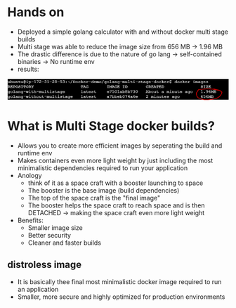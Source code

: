 # Hands on

- Deployed a simple golang calculator with and without docker multi stage builds
- Multi stage was able to reduce the image size from 656 MB -> 1.96 MB
- The drastic difference is due to the nature of go lang -> self-contained binaries -> No runtime env
- results:

![alt text](./images/image-2.png)

# What is Multi Stage docker builds?

- Allows you to create more efficient images by seperating the build and runtime env
- Makes containers even more light weight by just including the most minimalistic dependencies required to run your application
- Anology
  - think of it as a space craft with a booster launching to space
  - The booster is the base image (build dependencies)
  - The top of the space craft is the "final image"
  - The booster helps the space craft to reach space and is then DETACHED -> making the space craft even more light weight
- Benefits:
  - Smaller image size
  - Better security
  - Cleaner and faster builds

## distroless image

- It is basically thee final most minimalistic docker image required to run an application
- Smaller, more secure and highly optimized for production environments
